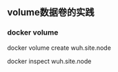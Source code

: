 ## volume数据卷的实践

### docker volume

docker volume create wuh.site.node



docker inspect wuh.site.node



